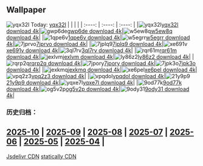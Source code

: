 ## Wallpaper
![yqx32l](https://w.wallhaven.cc/full/yq/wallhaven-yqx32l.jpg) Today: [yqx32l](https://th.wallhaven.cc/small/yq/yqx32l.jpg)
|      |      |      |
| :----: | :----: | :----: |
|![yqx32l](https://th.wallhaven.cc/small/yq/yqx32l.jpg)[yqx32l download 4k](https://wallhaven.cc/w/yqx32l)|![gwp6de](https://th.wallhaven.cc/small/gw/gwp6de.jpg)[gwp6de download 4k](https://wallhaven.cc/w/gwp6de)|![w5ew8q](https://th.wallhaven.cc/small/w5/w5ew8q.jpg)[w5ew8q download 4k](https://wallhaven.cc/w/w5ew8q)|
|![1qpe6v](https://th.wallhaven.cc/small/1q/1qpe6v.jpg)[1qpe6v download 4k](https://wallhaven.cc/w/1qpe6v)|![w5egrr](https://th.wallhaven.cc/small/w5/w5egrr.jpg)[w5egrr download 4k](https://wallhaven.cc/w/w5egrr)|![7jprvo](https://th.wallhaven.cc/small/7j/7jprvo.jpg)[7jprvo download 4k](https://wallhaven.cc/w/7jprvo)|
|![7jplq9](https://th.wallhaven.cc/small/7j/7jplq9.jpg)[7jplq9 download 4k](https://wallhaven.cc/w/7jplq9)|![xe691v](https://th.wallhaven.cc/small/xe/xe691v.jpg)[xe691v download 4k](https://wallhaven.cc/w/xe691v)|![3ql7rv](https://th.wallhaven.cc/small/3q/3ql7rv.jpg)[3ql7rv download 4k](https://wallhaven.cc/w/3ql7rv)|
|![rqr61m](https://th.wallhaven.cc/small/rq/rqr61m.jpg)[rqr61m download 4k](https://wallhaven.cc/w/rqr61m)|![jexlvm](https://th.wallhaven.cc/small/je/jexlvm.jpg)[jexlvm download 4k](https://wallhaven.cc/w/jexlvm)|![ly86z2](https://th.wallhaven.cc/small/ly/ly86z2.jpg)[ly86z2 download 4k](https://wallhaven.cc/w/ly86z2)|
|![rqrp2q](https://th.wallhaven.cc/small/rq/rqrp2q.jpg)[rqrp2q download 4k](https://wallhaven.cc/w/rqrp2q)|![7jpory](https://th.wallhaven.cc/small/7j/7jpory.jpg)[7jpory download 4k](https://wallhaven.cc/w/7jpory)|![7jpk3o](https://th.wallhaven.cc/small/7j/7jpk3o.jpg)[7jpk3o download 4k](https://wallhaven.cc/w/7jpk3o)|
|![jexkmq](https://th.wallhaven.cc/small/je/jexkmq.jpg)[jexkmq download 4k](https://wallhaven.cc/w/jexkmq)|![xe6pel](https://th.wallhaven.cc/small/xe/xe6pel.jpg)[xe6pel download 4k](https://wallhaven.cc/w/xe6pel)|![vpq2z3](https://th.wallhaven.cc/small/vp/vpq2z3.jpg)[vpq2z3 download 4k](https://wallhaven.cc/w/vpq2z3)|
|![vpqdol](https://th.wallhaven.cc/small/vp/vpqdol.jpg)[vpqdol download 4k](https://wallhaven.cc/w/vpqdol)|![21y9p9](https://th.wallhaven.cc/small/21/21y9p9.jpg)[21y9p9 download 4k](https://wallhaven.cc/w/21y9p9)|![yqxe7l](https://th.wallhaven.cc/small/yq/yqxe7l.jpg)[yqxe7l download 4k](https://wallhaven.cc/w/yqxe7l)|
|![9od77k](https://th.wallhaven.cc/small/9o/9od77k.jpg)[9od77k download 4k](https://wallhaven.cc/w/9od77k)|![og5v2p](https://th.wallhaven.cc/small/og/og5v2p.jpg)[og5v2p download 4k](https://wallhaven.cc/w/og5v2p)|![9ody31](https://th.wallhaven.cc/small/9o/9ody31.jpg)[9ody31 download 4k](https://wallhaven.cc/w/9ody31)|

### 历史归档：
[2025-10](https://github.com/april-projects/april-wallpaper/tree/main/picture/2025-10/) | [2025-09](https://github.com/april-projects/april-wallpaper/tree/main/picture/2025-09/) | [2025-08](https://github.com/april-projects/april-wallpaper/tree/main/picture/2025-08/) | [2025-07](https://github.com/april-projects/april-wallpaper/tree/main/picture/2025-07/) | [2025-06](https://github.com/april-projects/april-wallpaper/tree/main/picture/2025-06/) | [2025-05](https://github.com/april-projects/april-wallpaper/tree/main/picture/2025-05/) | [2025-04](https://github.com/april-projects/april-wallpaper/tree/main/picture/2025-04/) | 
---
[Jsdelivr CDN](https://cdn.jsdelivr.net/gh/april-projects/april-wallpaper/api.json)
[statically CDN](https://cdn.statically.io/gh/april-projects/april-wallpaper/main/api.json)
